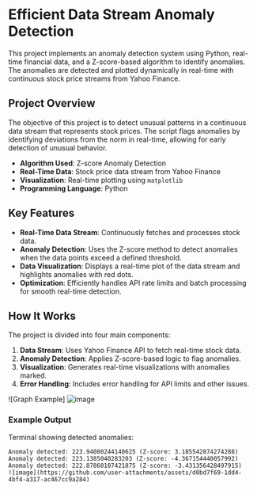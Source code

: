 # Efficient Data Stream Anomaly Detection

This project implements an anomaly detection system using Python, real-time financial data, and a Z-score-based algorithm to identify anomalies. The anomalies are detected and plotted dynamically in real-time with continuous stock price streams from Yahoo Finance.

## Project Overview
The objective of this project is to detect unusual patterns in a continuous data stream that represents stock prices. The script flags anomalies by identifying deviations from the norm in real-time, allowing for early detection of unusual behavior. 

- **Algorithm Used**: Z-score Anomaly Detection
- **Real-Time Data**: Stock price data stream from Yahoo Finance
- **Visualization**: Real-time plotting using `matplotlib`
- **Programming Language**: Python

## Key Features

- **Real-Time Data Stream**: Continuously fetches and processes stock data.
- **Anomaly Detection**: Uses the Z-score method to detect anomalies when the data points exceed a defined threshold.
- **Data Visualization**: Displays a real-time plot of the data stream and highlights anomalies with red dots.
- **Optimization**: Efficiently handles API rate limits and batch processing for smooth real-time detection.

## How It Works

The project is divided into four main components:

1. **Data Stream**: Uses Yahoo Finance API to fetch real-time stock data.
2. **Anomaly Detection**: Applies Z-score-based logic to flag anomalies.
3. **Visualization**: Generates real-time visualizations with anomalies marked.
4. **Error Handling**: Includes error handling for API limits and other issues.

![Graph Example] 
![image](https://github.com/user-attachments/assets/fc3e5fde-50a9-467e-a2b9-99b2605eb6ef)


### Example Output

Terminal showing detected anomalies:
```plaintext
Anomaly detected: 223.94000244140625 (Z-score: 3.185542874274288)
Anomaly detected: 223.1385040283203 (Z-score: -4.367154440057992)
Anomaly detected: 222.87860107421875 (Z-score: -3.431356428497915)
![image](https://github.com/user-attachments/assets/d0bd7f69-1dd4-4bf4-a317-ac467cc9a284)

